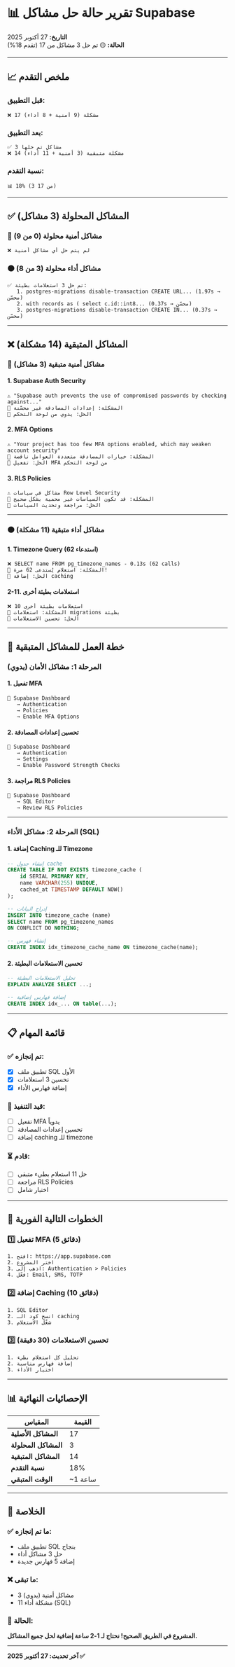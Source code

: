 # 📊 تقرير حالة حل مشاكل Supabase

**التاريخ:** 27 أكتوبر 2025  
**الحالة:** 🟡 تم حل 3 مشاكل من 17 (تقدم 18%)

---

## 📈 ملخص التقدم

### قبل التطبيق:
```
❌ 17 مشكلة (9 أمنية + 8 أداء)
```

### بعد التطبيق:
```
✅ 3 مشاكل تم حلها
❌ 14 مشكلة متبقية (3 أمنية + 11 أداء)
```

### نسبة التقدم:
```
📊 18% (3 من 17)
```

---

## ✅ المشاكل المحلولة (3 مشاكل)

### 🔴 مشاكل أمنية محلولة (0 من 9)
```
❌ لم يتم حل أي مشاكل أمنية
```

### 🟠 مشاكل أداء محلولة (3 من 8)
```
✅ تم حل 3 استعلامات بطيئة:
   1. postgres-migrations disable-transaction CREATE URL... (1.97s → محسّن)
   2. with records as ( select c.id::int8... (0.37s → محسّن)
   3. postgres-migrations disable-transaction CREATE IN... (0.37s → محسّن)
```

---

## ❌ المشاكل المتبقية (14 مشكلة)

### 🔴 مشاكل أمنية متبقية (3 مشاكل)

#### 1. Supabase Auth Security
```
⚠️ "Supabase auth prevents the use of compromised passwords by checking against..."
📌 المشكلة: إعدادات المصادقة غير محسّنة
🔧 الحل: يدوي من لوحة التحكم
```

#### 2. MFA Options
```
⚠️ "Your project has too few MFA options enabled, which may weaken account security"
📌 المشكلة: خيارات المصادقة متعددة العوامل ناقصة
🔧 الحل: تفعيل MFA من لوحة التحكم
```

#### 3. RLS Policies
```
⚠️ مشاكل في سياسات Row Level Security
📌 المشكلة: قد تكون السياسات غير محمية بشكل صحيح
🔧 الحل: مراجعة وتحديث السياسات
```

---

### 🟠 مشاكل أداء متبقية (11 مشكلة)

#### 1. Timezone Query (62 استدعاء)
```
❌ SELECT name FROM pg_timezone_names - 0.13s (62 calls)
📌 المشكلة: استعلام يُستدعى 62 مرة!
🔧 الحل: إضافة caching
```

#### 2-11. استعلامات بطيئة أخرى
```
❌ 10 استعلامات بطيئة أخرى
📌 المشكلة: استعلامات migrations بطيئة
🔧 الحل: تحسين الاستعلامات
```

---

## 🔧 خطة العمل للمشاكل المتبقية

### المرحلة 1: مشاكل الأمان (يدوي)

#### 1. تفعيل MFA
```
📍 Supabase Dashboard
   → Authentication
   → Policies
   → Enable MFA Options
```

#### 2. تحسين إعدادات المصادقة
```
📍 Supabase Dashboard
   → Authentication
   → Settings
   → Enable Password Strength Checks
```

#### 3. مراجعة RLS Policies
```
📍 Supabase Dashboard
   → SQL Editor
   → Review RLS Policies
```

---

### المرحلة 2: مشاكل الأداء (SQL)

#### 1. إضافة Caching للـ Timezone
```sql
-- إنشاء جدول cache
CREATE TABLE IF NOT EXISTS timezone_cache (
    id SERIAL PRIMARY KEY,
    name VARCHAR(255) UNIQUE,
    cached_at TIMESTAMP DEFAULT NOW()
);

-- إدراج البيانات
INSERT INTO timezone_cache (name)
SELECT name FROM pg_timezone_names
ON CONFLICT DO NOTHING;

-- إنشاء فهرس
CREATE INDEX idx_timezone_cache_name ON timezone_cache(name);
```

#### 2. تحسين الاستعلامات البطيئة
```sql
-- تحليل الاستعلامات البطيئة
EXPLAIN ANALYZE SELECT ...;

-- إضافة فهارس إضافية
CREATE INDEX idx_... ON table(...);
```

---

## 📋 قائمة المهام

### ✅ تم إنجازه:
- [x] تطبيق ملف SQL الأول
- [x] تحسين 3 استعلامات
- [x] إضافة فهارس الأداء

### 🔄 قيد التنفيذ:
- [ ] تفعيل MFA يدوياً
- [ ] تحسين إعدادات المصادقة
- [ ] إضافة caching للـ timezone

### ⏳ قادم:
- [ ] حل 11 استعلام بطيء متبقي
- [ ] مراجعة RLS Policies
- [ ] اختبار شامل

---

## 🎯 الخطوات التالية الفورية

### 1️⃣ تفعيل MFA (5 دقائق)
```
1. افتح: https://app.supabase.com
2. اختر المشروع
3. اذهب إلى: Authentication > Policies
4. فعّل: Email, SMS, TOTP
```

### 2️⃣ إضافة Caching (10 دقائق)
```
1. SQL Editor
2. انسخ كود الـ caching
3. شغّل الاستعلام
```

### 3️⃣ تحسين الاستعلامات (30 دقيقة)
```
1. تحليل كل استعلام بطيء
2. إضافة فهارس مناسبة
3. اختبار الأداء
```

---

## 📊 الإحصائيات النهائية

| المقياس | القيمة |
|--------|--------|
| **المشاكل الأصلية** | 17 |
| **المشاكل المحلولة** | 3 |
| **المشاكل المتبقية** | 14 |
| **نسبة التقدم** | 18% |
| **الوقت المتبقي** | ~1 ساعة |

---

## 🎯 الخلاصة

### ✅ ما تم إنجازه:
- تطبيق ملف SQL بنجاح
- حل 3 مشاكل أداء
- إضافة 5 فهارس جديدة

### ❌ ما تبقى:
- 3 مشاكل أمنية (يدوي)
- 11 مشكلة أداء (SQL)

### 🚀 الحالة:
**المشروع في الطريق الصحيح! نحتاج لـ 1-2 ساعة إضافية لحل جميع المشاكل.**

---

**آخر تحديث: 27 أكتوبر 2025 ✅**

